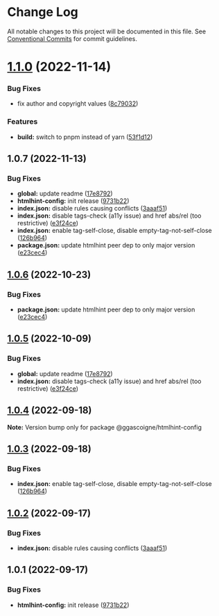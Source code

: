 # Change Log

All notable changes to this project will be documented in this file.
See [Conventional Commits](https://conventionalcommits.org) for commit guidelines.

# [1.1.0](https://github.com/ggascoigne/shareable-configs/compare/@ggascoigne/htmlhint-config@1.0.7...@ggascoigne/htmlhint-config@1.1.0) (2022-11-14)

### Bug Fixes

- fix author and copyright values ([8c79032](https://github.com/ggascoigne/shareable-configs/commit/8c79032a96db2bfe8b6db057751e78b0dfa52c7e))

### Features

- **build:** switch to pnpm instead of yarn ([53f1d12](https://github.com/ggascoigne/shareable-configs/commit/53f1d12bd3ab399e096d47a7909bf6e55f9dcabd))

## 1.0.7 (2022-11-13)

### Bug Fixes

- **global:** update readme ([17e8792](https://github.com/ggascoigne/shareable-configs/commit/17e879243244bf28136e24deef02522147abe451))
- **htmlhint-config:** init release ([9731b22](https://github.com/ggascoigne/shareable-configs/commit/9731b22f621e78afcea23ff7c473f2307658accd))
- **index.json:** disable rules causing conflicts ([3aaaf51](https://github.com/ggascoigne/shareable-configs/commit/3aaaf518c3c303c5f5ddd900d3282a236854cf3d))
- **index.json:** disable tags-check (a11y issue) and href abs/rel (too restrictive) ([e3f24ce](https://github.com/ggascoigne/shareable-configs/commit/e3f24ce6196fbffed622b37fd1d26dce043a004b))
- **index.json:** enable tag-self-close, disable empty-tag-not-self-close ([126b964](https://github.com/ggascoigne/shareable-configs/commit/126b9646a0bf5e51374e009bd03cfe17952f3330))
- **package.json:** update htmlhint peer dep to only major version ([e23cec4](https://github.com/ggascoigne/shareable-configs/commit/e23cec40a3b9b81e877f82f72efc23d7b7769a15))

## [1.0.6](https://github.com/ggascoigne/shareable-configs/compare/@ggascoigne/htmlhint-config@1.0.5...@ggascoigne/htmlhint-config@1.0.6) (2022-10-23)

### Bug Fixes

- **package.json:** update htmlhint peer dep to only major version ([e23cec4](https://github.com/ggascoigne/shareable-configs/commit/e23cec40a3b9b81e877f82f72efc23d7b7769a15))

## [1.0.5](https://github.com/ggascoigne/shareable-configs/compare/@ggascoigne/htmlhint-config@1.0.4...@ggascoigne/htmlhint-config@1.0.5) (2022-10-09)

### Bug Fixes

- **global:** update readme ([17e8792](https://github.com/ggascoigne/shareable-configs/commit/17e879243244bf28136e24deef02522147abe451))
- **index.json:** disable tags-check (a11y issue) and href abs/rel (too restrictive) ([e3f24ce](https://github.com/ggascoigne/shareable-configs/commit/e3f24ce6196fbffed622b37fd1d26dce043a004b))

## [1.0.4](https://github.com/ggascoigne/shareable-configs/compare/@ggascoigne/htmlhint-config@1.0.3...@ggascoigne/htmlhint-config@1.0.4) (2022-09-18)

**Note:** Version bump only for package @ggascoigne/htmlhint-config

## [1.0.3](https://github.com/ggascoigne/shareable-configs/compare/@ggascoigne/htmlhint-config@1.0.2...@ggascoigne/htmlhint-config@1.0.3) (2022-09-18)

### Bug Fixes

- **index.json:** enable tag-self-close, disable empty-tag-not-self-close ([126b964](https://github.com/ggascoigne/shareable-configs/commit/126b9646a0bf5e51374e009bd03cfe17952f3330))

## [1.0.2](https://github.com/ggascoigne/shareable-configs/compare/@ggascoigne/htmlhint-config@1.0.1...@ggascoigne/htmlhint-config@1.0.2) (2022-09-17)

### Bug Fixes

- **index.json:** disable rules causing conflicts ([3aaaf51](https://github.com/ggascoigne/shareable-configs/commit/3aaaf518c3c303c5f5ddd900d3282a236854cf3d))

## 1.0.1 (2022-09-17)

### Bug Fixes

- **htmlhint-config:** init release ([9731b22](https://github.com/ggascoigne/shareable-configs/commit/9731b22f621e78afcea23ff7c473f2307658accd))
